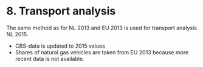 # 8. Transport analysis

The same method as for NL 2013 and EU 2013 is used for transport analysis NL 2015.

- CBS-data is updated to 2015 values
- Shares of natural gas vehicles are taken from EU 2013 because more recent data is not available.